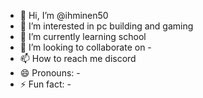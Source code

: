 - 👋 Hi, I’m @ihminen50
- 👀 I’m interested in pc building and gaming 
- 🌱 I’m currently learning school 
- 💞️ I’m looking to collaborate on -
- 📫 How to reach me discord
- 😄 Pronouns: -
- ⚡ Fun fact: -

<!---
ihminen50/ihminen50 is a ✨ special ✨ repository because its `README.md` (this file) appears on your GitHub profile.
You can click the Preview link to take a look at your changes.
--->
